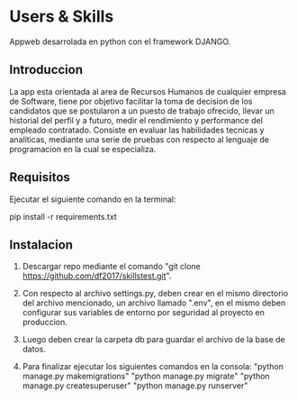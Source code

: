 # Users & Skills

Appweb desarrolada en python con el framework DJANGO.

## Introduccion
	
La app esta orientada al area de Recursos Humanos de cualquier empresa de Software, tiene por objetivo facilitar la toma de decision
de los candidatos que se postularon a un puesto de trabajo ofrecido, llevar un historial del perfil y a futuro, medir el rendimiento y performance del empleado contratado. Consiste en evaluar las habilidades tecnicas y analiticas, mediante una serie de pruebas con respecto al lenguaje de programacion en la cual se especializa.

## Requisitos 

Ejecutar el siguiente comando en la terminal:

pip install -r requirements.txt

## Instalacion

1. Descargar repo mediante el comando "git clone https://github.com/df2017/skillstest.git".

2. Con respecto al archivo settings.py, deben crear en el mismo directorio del archivo mencionado, un archivo llamado ".env", en el mismo    deben configurar sus variables de entorno por seguridad al proyecto en produccion.

3. Luego deben crear la carpeta db para guardar el archivo de la base de datos.

4. Para finalizar ejecutar los siguientes comandos en la consola:
	"python manage.py makemigrations"
	"python manage.py migrate"
	"python manage.py createsuperuser"
	"python manage.py runserver"
